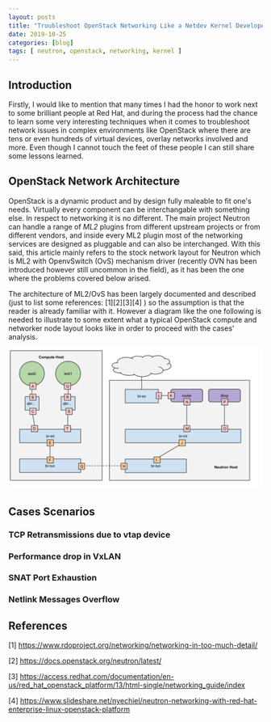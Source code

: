 ```yaml
---
layout: posts
title: "Troubleshoot OpenStack Networking Like a Netdev Kernel Developer - Part 1"
date: 2019-10-25
categories: [blog]
tags: [ neutron, openstack, networking, kernel ]
---
```


## Introduction

Firstly, I would like to mention that many times I had the honor to work next to some brilliant people at Red Hat, and during the process had the chance to learn some very interesting techniques when it comes to troubleshoot network issues in complex environments like OpenStack where there are tens or even hundreds of virtual devices, overlay networks involved and more. Even though I cannot touch the feet of these people I can still share some lessons learned.


## OpenStack Network Architecture

OpenStack is a dynamic product and by design fully maleable to fit one's needs. Virtually every component can be interchangable with something else. In respect to networking it is no different. The main project Neutron can handle a range of _ML2_ plugins from different upstream projects or from different vendors, and inside every ML2 plugin most of the networking services are designed as pluggable and can also be interchanged. With this said, this article mainly refers to the stock network layout for Neutron which is ML2 with OpenvSwitch (OvS) mechanism driver (recently OVN has been introduced however still uncommon in the field), as it has been the one where the problems covered below arised.

The architecture of ML2/OvS has been largely documented and described (just to list some references: [1][2][3][4] ) so the assumption is that the reader is already familiar with it. However a diagram like the one following is needed to illustrate to some extent what a typical OpenStack compute and networker node layout looks like in order to proceed with the cases' analysis.

![Compute Network Layout](/images/neutron_architecture.png)

## Cases Scenarios

### TCP Retransmissions due to vtap device

### Performance drop in VxLAN

### SNAT Port Exhaustion

### Netlink Messages Overflow

## References

[1] https://www.rdoproject.org/networking/networking-in-too-much-detail/

[2] https://docs.openstack.org/neutron/latest/

[3] https://access.redhat.com/documentation/en-us/red_hat_openstack_platform/13/html-single/networking_guide/index

[4] https://www.slideshare.net/nyechiel/neutron-networking-with-red-hat-enterprise-linux-openstack-platform
